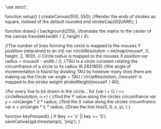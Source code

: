
'use strict';

function setup() {
  createCanvas(550, 550);
  //Render the ends of strokes as square, instead of the default rounded end
  strokeCap(SQUARE);
}

function draw() {
  background(255);
  //translate the matrix to the center of the canvas
  translate(width / 2, height / 2);

  //The number of lines forming the circle is mapped to the mouses Y postition (retarained to an int)
  var circleResolution = int(map(mouseY, 0, height, 2, 160));
  // Circle radius is mapped to the mouses X position
  var radius = mouseX - width / 2;
  //TAU is a circle constant relating the circumfrance of a circle to its radius (6.2831855)
  //the angle of incrementation is found by dividing TAU by however many lines there are making up the Circle
  var angle = TAU / circleResolution;
  //mouseY is mapped to the stroke weight
  strokeWeight(mouseY / 40);


  //for every line to be drawn in the circle...
  for (var i = 0; i <= circleResolution; i++) {
    //find the Y value along the circles circumfrance
    var y = cos(angle * i) * radius;
    //find the X value along the circles circumfrance
    var x = sin(angle * i) * radius;
    //Draw the line
    line(0, 0, x, y);
  }
}

function keyPressed() {
  if (key == 's' || key == 'S') saveCanvas(gd.timestamp(), 'png');
}
